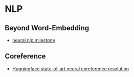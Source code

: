 # NLP

## Beyond Word-Embedding
- [neural nlp milestone](https://towardsdatascience.com/beyond-word-embeddings-part-1-an-overview-of-neural-nlp-milestones-82b97a47977f)

## Coreference 
- [Huggingface state-of-art neural coreference resolution](https://medium.com/huggingface/state-of-the-art-neural-coreference-resolution-for-chatbots-3302365dcf30)
